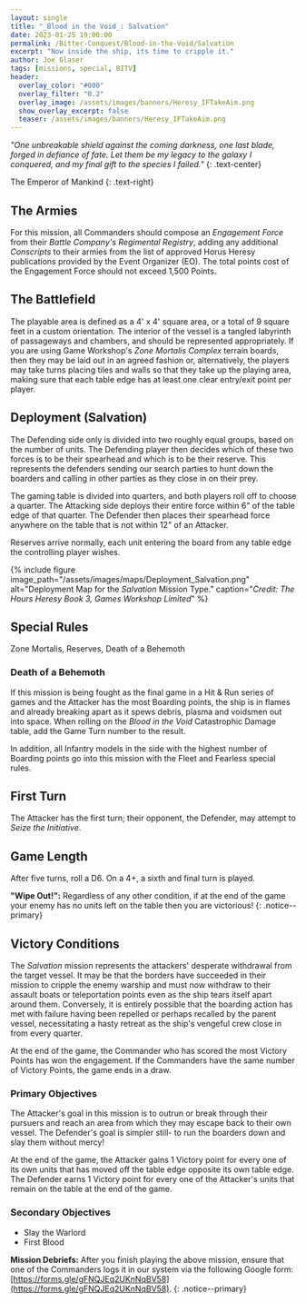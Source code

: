 ```yaml
---
layout: single
title: "_Blood in the Void_: Salvation"
date: 2023-01-25 19:00:00
permalink: /Bitter-Conquest/Blood-in-the-Void/Salvation
excerpt: "Now inside the ship, its time to cripple it."
author: Joe Glaser
tags: [missions, special, BITV]
header:
  overlay_color: "#000"
  overlay_filter: "0.2"
  overlay_image: /assets/images/banners/Heresy_IFTakeAim.png
  show_overlay_excerpt: false
  teaser: /assets/images/banners/Heresy_IFTakeAim.png
---
```


*"One unbreakable shield against the coming darkness, one last blade, forged in defiance of fate. Let them be my legacy to the galaxy I conquered, and my final gift to the species I failed."*
{: .text-center}

The Emperor of Mankind
{: .text-right}

## The Armies

For this mission, all Commanders should compose an *Engagement Force* from their *Battle Company's Regimental Registry*, adding any additional *Conscripts* to their armies from the list of approved Horus Heresy publications provided by the Event Organizer (EO). The total points cost of the Engagement Force should not exceed 1,500 Points.

## The Battlefield

The playable area is defined as a 4' x 4' square area, or a total of 9 square feet in a custom orientation. The interior of the vessel is a tangled labyrinth of passageways and chambers, and should be represented appropriately. If you are using Game Workshop's _Zone Mortalis Complex_ terrain boards, then they may be laid out in an agreed fashion or, alternatively, the players may take turns placing tiles and walls so that they take up the playing area, making sure that each table edge has at least one clear entry/exit point per player.

## Deployment (Salvation)

The Defending side only is divided into two roughly equal groups, based on the number of units. The Defending player then decides which of these two forces is to be their spearhead and which is to be their reserve. This represents the defenders sending our search parties to hunt down the boarders and calling in other parties as they close in on their prey.

The gaming table is divided into quarters, and both players roll off to choose a quarter. The Attacking side deploys their entire force within 6" of the table edge of that quarter. The Defender then places their spearhead force anywhere on the table that is not within 12" of an Attacker. 

Reserves arrive normally, each unit entering the board from any table edge the controlling player wishes.

{% include figure image_path="/assets/images/maps/Deployment_Salvation.png" alt="Deployment Map for the _Salvation_ Mission Type." caption="*Credit: The Hours Heresy Book 3, Games Workshop Limited*" %}

## Special Rules

Zone Mortalis, Reserves, Death of a Behemoth

### Death of a Behemoth
If this mission is being fought as the final game in a Hit & Run series of games and the Attacker has the most Boarding points, the ship is in flames and already breaking apart as it spews debris, plasma and voidsmen out into space. When rolling on the _Blood in the Void_ Catastrophic Damage table, add the Game Turn number to the result.

In addition, all Infantry models in the side with the highest number of Boarding points go into this mission with the Fleet and Fearless special rules.

## First Turn

The Attacker has the first turn; their opponent, the Defender, may attempt to *Seize the Initiative*.

## Game Length

After five turns, roll a D6. On a 4+, a sixth and final turn is played.

**"Wipe Out!":** Regardless of any other condition, if at the end of the game your enemy has no units left on the table then you are victorious!
{: .notice--primary}

## Victory Conditions

The _Salvation_ mission represents the attackers' desperate withdrawal from the target vessel. It may be that the borders have succeeded in their mission to cripple the enemy warship and must now withdraw to their assault boats or teleportation points even as the ship tears itself apart around them. Conversely, it is entirely possible that the boarding action has met with failure having been repelled or perhaps recalled by the parent vessel, necessitating a hasty retreat as the ship's vengeful crew close in from every quarter. 

At the end of the game, the Commander who has scored the most Victory Points has won the engagement. If the Commanders have the same number of Victory Points, the game ends in a draw.

### Primary Objectives

The Attacker's goal in this mission is to outrun or break through their pursuers and reach an area from which they may escape back to their own vessel. The Defender's goal is simpler still- to run the boarders down and slay them without mercy!

At the end of the game, the Attacker gains 1 Victory point for every one of its own units that has moved off the table edge opposite its own table edge. The Defender earns 1 Victory point for every one of the Attacker's units that remain on the table at the end of the game. 

### Secondary Objectives

- Slay the Warlord
- First Blood

**Mission Debriefs:** After you finish playing the above mission, ensure that one of the Commanders logs it in our system via the following Google form: [https://forms.gle/gFNQJEq2UKnNqBV58](https://forms.gle/gFNQJEq2UKnNqBV58).
{: .notice--primary}

